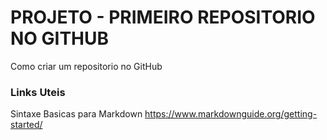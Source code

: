 # PROJETO - PRIMEIRO REPOSITORIO NO GITHUB 
Como criar um repositorio no GitHub




### **Links Uteis** 
Sintaxe Basicas para Markdown <https://www.markdownguide.org/getting-started/>
